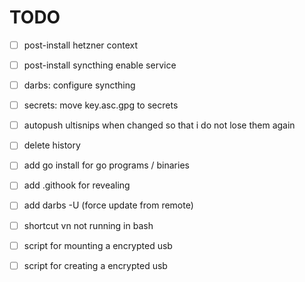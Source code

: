 # TODO
* [ ] post-install hetzner context
* [ ] post-install syncthing enable service
* [ ] darbs: configure syncthing
* [ ] secrets: move key.asc.gpg to secrets
* [ ] autopush ultisnips when changed so that i do not lose them again
* [ ] delete history
* [ ] add go install for go programs / binaries
* [ ] add .githook for revealing
* [ ] add darbs -U (force update from remote)
* [ ] shortcut vn not running in bash
* [ ] script for mounting a encrypted usb
* [ ] script for creating a encrypted usb

